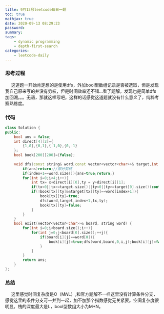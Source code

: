 ```yaml
---
title: 9月13号leetcode每日一题
toc: true
mathjax: true
date: 2020-09-13 08:29:23
password:
summary:
tags:
    - dynamic programming
    - depth-first-search 
categories:
    - leetcode-daily
---
```

### 思考过程
&nbsp;&nbsp;&nbsp;&nbsp;&nbsp;这道题一开始肯定想的是使用dfs，外加bool型数组记录是否被选取，但是发现我自己原来写的并没有剪枝，但是时间效率还不错...看了题解，发现也是简单dfs加回溯。。。无语，那就这样写吧，这样的话感觉这道题就没有什么意义了，纯粹考察熟练度。
<!--more-->
### 代码
```c++
class Solution {
public:
    bool ans = false;
    int direct[4][2]={
        {1,0},{0,1},{-1,0},{0,-1}
    };
    bool book[200][200]={false};
    
    void dfs(const string& word,const vector<vector<char>>& target,int index,int x,int y){
        if(ans)return;//部分剪枝
        if(index+1==word.size()){ans=true;return;}
        for(int i=0;i<4;i++){
            int tx= x+direct[i][0],ty = y+direct[i][1];
            if(tx<0||tx>=target.size()||ty<0||ty>=target[0].size())continue;
            if(!book[tx][ty]&&target[tx][ty]==word[index+1]){
                book[tx][ty]=true;
                dfs(word,target,index+1,tx,ty);
                book[tx][ty]=false;
            }
        }
    }
    bool exist(vector<vector<char>>& board, string word) {
        for(int i=0;i<board.size();i++){
            for(int j=0;j<board[0].size();++j){
                if(board[i][j]==word[0]){
                    book[i][j]=true;dfs(word,board,0,i,j);book[i][j]=false;
                }
            }
        }
        return ans;
    }
};
```
### 总结
&nbsp;&nbsp;&nbsp;&nbsp;&nbsp;这里感觉时间复杂度是O（M*N*L）,和官方题解不一样这里没有计算条件分支，感觉这里的条件分支可一并到一起，加不加那个指数感觉无关紧要。空间复杂度很明显，栈的深度最大是L，bool型数组大小为M*N。